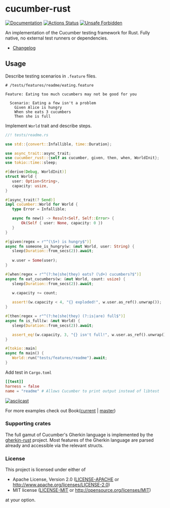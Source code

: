 # cucumber-rust

[![Documentation](https://docs.rs/cucumber_rust/badge.svg)](https://docs.rs/cucumber_rust)
[![Actions Status](https://github.com/bbqsrc/cucumber-rust/workflows/CI/badge.svg)](https://github.com/bbqsrc/cucumber-rust/actions)
[![Unsafe Forbidden](https://img.shields.io/badge/unsafe-forbidden-success.svg)](https://github.com/rust-secure-code/safety-dance/)

An implementation of the Cucumber testing framework for Rust. Fully native, no external test runners or dependencies.

- [Changelog](CHANGELOG.md)

## Usage

Describe testing scenarios in `.feature` files.

```gherkin
# /tests/features/readme/eating.feature
    
Feature: Eating too much cucumbers may not be good for you
    
  Scenario: Eating a few isn't a problem
    Given Alice is hungry
    When she eats 3 cucumbers
    Then she is full
```

Implement `World` trait and describe steps.

 ```rust
//! tests/readme.rs 

use std::{convert::Infallible, time::Duration};

use async_trait::async_trait;
use cucumber_rust::{self as cucumber, given, then, when, WorldInit};
use tokio::time::sleep;

#[derive(Debug, WorldInit)]
struct World {
    user: Option<String>,
    capacity: usize,
}

#[async_trait(? Send)]
impl cucumber::World for World {
    type Error = Infallible;

    async fn new() -> Result<Self, Self::Error> {
        Ok(Self { user: None, capacity: 0 })
    }
}

#[given(regex = r"^(\S+) is hungry$")]
async fn someone_is_hungry(w: &mut World, user: String) {
    sleep(Duration::from_secs(2)).await;
    
    w.user = Some(user);
}

#[when(regex = r"^(?:he|she|they) eats? (\d+) cucumbers?$")]
async fn eat_cucumbers(w: &mut World, count: usize) {
    sleep(Duration::from_secs(2)).await;

    w.capacity += count;
    
    assert!(w.capacity < 4, "{} exploded!", w.user.as_ref().unwrap());
}

#[then(regex = r"^(?:he|she|they) (?:is|are) full$")]
async fn is_full(w: &mut World) {
    sleep(Duration::from_secs(2)).await;

    assert_eq!(w.capacity, 3, "{} isn't full!", w.user.as_ref().unwrap());
}

#[tokio::main]
async fn main() {
    World::run("tests/features/readme").await;
}
```

Add test in `Cargo.toml`

```toml
[[test]]
harness = false
name = "readme" # Allows Cucumber to print output instead of libtest
```

[![asciicast](https://asciinema.org/a/7h27mOu8ZDisP0jZ8WHmG5cIK.svg)](https://asciinema.org/a/7h27mOu8ZDisP0jZ8WHmG5cIK)

For more examples check out Book([current](https://bbqsrc.github.io/cucumber-rust/current) | [master](https://bbqsrc.github.io/cucumber-rust/master))

### Supporting crates

The full gamut of Cucumber's Gherkin language is implemented by the 
[gherkin-rust](https://github.com/bbqsrc/gherkin-rust) project. Most features of the Gherkin 
language are parsed already and accessible via the relevant structs.

### License

This project is licensed under either of

 * Apache License, Version 2.0 ([LICENSE-APACHE](LICENSE-APACHE) or <http://www.apache.org/licenses/LICENSE-2.0>)
 * MIT license ([LICENSE-MIT](LICENSE-MIT) or <http://opensource.org/licenses/MIT>)

at your option.
